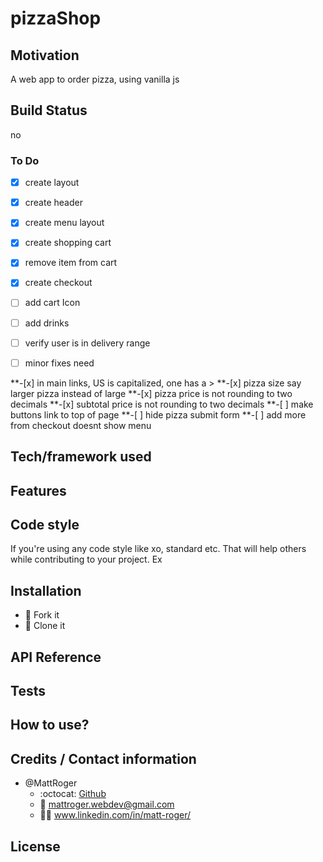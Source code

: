 # pizzaShop

## Motivation
A web app to order pizza, using vanilla js
## Build Status
no
 ### To Do
 -[x] create layout

 -[x] create header

 -[x] create menu layout

 -[x] create shopping cart

 -[x] remove item from cart

 -[x] create checkout

 -[ ] add cart Icon

 -[ ] add drinks

 -[ ] verify user is in delivery range

 -[ ] minor fixes need

 **-[x] in main links, US is capitalized, one has a >
 **-[x] pizza size say larger pizza instead of large
 **-[x] pizza price is not rounding to two decimals
 **-[x] subtotal price is not rounding to two decimals
 **-[ ] make buttons link to top of page
 **-[ ] hide pizza submit form
 **-[ ] add more from checkout doesnt show menu

## Tech/framework used

## Features

## Code style
If you're using any code style like xo, standard etc. That will help others while contributing to your project. Ex


## Installation
* :trident: Fork it
* :sheep: Clone it


## API Reference

## Tests

## How to use?


## Credits / Contact information
* @MattRoger 
  * :octocat: [Github](https://mattroger.github.io)
  * :e-mail: mattroger.webdev@gmail.com
  * :man_office_worker: www.linkedin.com/in/matt-roger/


## License
